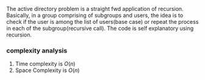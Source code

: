 The active directory problem is a straight fwd application of recursion. 
Basically, in a group comprising of subgroups and users, the idea is to check if the user is among the list of users(base case) or repeat the process in each of the subgroup(recursive call). The code is self explanatory using recursion. 

### complexity analysis
1. Time complexity is $O(n)$ 
2. Space Complexity is $O(n)$